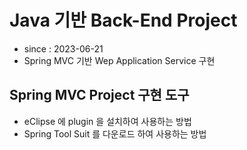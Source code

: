 # Java 기반 Back-End Project
- since : 2023-06-21
- Spring MVC 기반 Wep Application Service 구현

## Spring MVC Project 구현 도구
- eClipse 에 plugin 을 설치하여 사용하는 방법
- Spring Tool Suit 를 다운로드 하여 사용하는 방법